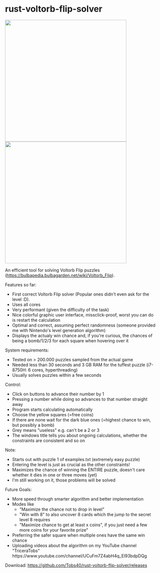 # rust-voltorb-flip-solver

<p float="left">
  <img src="https://user-images.githubusercontent.com/63099057/129618132-7642ce71-a68b-41cb-852b-8ee9f10f6f06.png" width="400" />
  <img src="https://user-images.githubusercontent.com/63099057/129618351-7c640987-ff53-4360-9d2d-0f2dd872e077.png" width="400" /> 
</p>

An efficient tool for solving Voltorb Flip puzzles (https://bulbapedia.bulbagarden.net/wiki/Voltorb_Flip).

Features so far:  
<ul>
  <li>First correct Voltorb Flip solver (Popular ones didn't even ask for the level :D). </li>
  <li>Uses all cores</li>
  <li>Very performant (given the difficulty of the task)</li>
  <li>Nice colorful graphic user interface, missclick-proof, worst you can do is restart the calculation</li>
  <li>Optimal and correct, assuming perfect randomness (someone provided me with Nintendo's level generation algorithm)</li>
  <li>Displays the actualy win chance and, if you're curious, the chances of being a bomb/1/2/3 for each square when hovering over it</li>
</ul> 

System requirements:  
<ul>
  <li>Tested on > 200.000 puzzles sampled from the actual game</li>
  <li>Needed less than 30 seconds and 3 GB RAM for the tuffest puzzle (i7-8750H: 6 cores, hyperthreading)</li>
  <li>Usually solves puzzles within a few seconds</li>
</ul> 

Control:  
<ul>
  <li>Click on buttons to advance their number by 1</li>
  <li>Pressing a number while doing so advances to that number straight away</li>
  <li>Program starts calculating automatically</li>
  <li>Choose the yellow squares (=free coins)</li>
  <li>If there are none wait for the dark blue ones (=highest chance to win, but possibly a bomb)</li>
  <li>Grey means "useless" e.g. can't be a 2 or 3</li>
  <li>The windows title tells you about ongoing calculations, whether the constraints are consistent and so on</li>
</ul> 

Note:
<ul>
  <li>Starts out with puzzle 1 of examples.txt (extremely easy puzzle)</li>
  <li>Entering the level is just as crucial as the other constraints!</li>
  <li>Maximizes the chance of winning the ENTIRE puzzle, doesn't care whether it dies in one or three moves (yet)</li>
  <li>I'm still working on it, those problems will be solved</li>
</ul>

Future Goals:
<ul>
  <li>More speed through smarter algorithm and better implementation</li>
  <li>Modes like
    <ul>
      <li>"Maximize the chance not to drop in level"</li>
      <li>"Win with 8" to also uncover 8 cards which the jump to the secret level 8 requires</li>
      <li>"Maximize chance to get at least x coins", if you just need a few more coins for your favorite prize"</li>
    </ul>
  <li> Preferring the safer square when multiple ones have the same win chance</li>
  <li>Uploading videos about the algorithm on my YouTube channel "TriceraTobs" https://www.youtube.com/channel/UCuFm7Z4abH4q_El93bdpDQg</li>
</ul>

Download: https://github.com/Tobs40/rust-voltorb-flip-solver/releases

